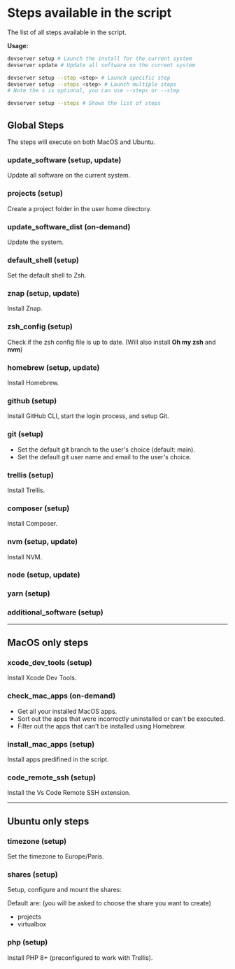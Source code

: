 # Steps available in the script

The list of all steps available in the script.

**Usage:**

```bash
devserver setup # Launch the install for the current system
devserver update # Update all software on the current system

devserver setup --step <step> # Launch specific step
devserver setup --steps <step> # Launch multiple steps
# Note the s is optional, you can use --steps or --step

devserver setup --steps # Shows the list of steps
```

## Global Steps

The steps will execute on both MacOS and Ubuntu.

### update_software (setup, update)

Update all software on the current system.

### projects (setup)

Create a project folder in the user home directory.

### update_software_dist (on-demand)

Update the system.

### default_shell (setup)

Set the default shell to Zsh.

### znap (setup, update)

Install Znap.

### zsh_config (setup)

Check if the zsh config file is up to date. (Will also install **Oh my zsh** and **nvm**)

### homebrew (setup, update)

Install Homebrew.

### github (setup)

Install GitHub CLI, start the login process, and setup Git.

### git (setup)

- Set the default git branch to the user's choice (default: main).
- Set the default git user name and email to the user's choice.

### trellis (setup)

Install Trellis.

### composer (setup)

Install Composer.

### nvm (setup, update)

Install NVM.

### node (setup, update)

### yarn (setup)

### additional_software (setup)

---

## MacOS only steps

### xcode_dev_tools (setup)

Install Xcode Dev Tools.

### check_mac_apps (on-demand)

- Get all your installed MacOS apps.
- Sort out the apps that were incorrectly uninstalled or can't be executed.
- Filter out the apps that can't be installed using Homebrew.

### install_mac_apps (setup)

Install apps predifined in the script.

### code_remote_ssh (setup)

Install the Vs Code Remote SSH extension.

---

## Ubuntu only steps

### timezone (setup)

Set the timezone to Europe/Paris.

### shares (setup)

Setup, configure and mount the shares:

Default are: (you will be asked to choose the share you want to create)

- projects
- virtualbox

### php (setup)

Install PHP 8+ (preconfigured to work with Trellis).
